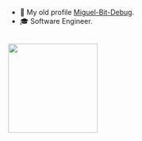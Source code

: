 - 🥹 My old profile [Miguel-Bit-Debug](https://github.com/miguel-bit-debug).
- 🎓 Software Engineer.


<br/>

<a href="https://github.com/mdev-debug">
  <img height="180em" src="https://github-readme-stats.vercel.app/api?username=mdev-debug&theme=dracula&show_icons=true" />
</a>
